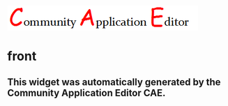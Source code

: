 ![CAE](https://github.com/CAETESTRWTH/CAE-Deployment-Temp/blob/gh-pages/frontendComponent-3/img/logo.png)  

front
===================


This widget was automatically generated by the Community Application Editor CAE.  
---------------
